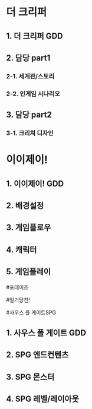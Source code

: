 # 더 크리퍼
## 1. 더 크리퍼 GDD
## 2. 담당 part1
### 2-1. 세계관/스토리
### 2-2. 인게임 시나리오
## 3. 담당 part2
### 3-1. 크리쳐 디자인

# 이이제이!
## 1. 이이제이! GDD
## 2. 배경설정
## 3. 게임플로우
## 4. 캐릭터
## 5. 게임플레이

#포데이즈

#일기당천!

#사우스 폴 게이트SPG
## 1. 사우스 폴 게이트 GDD
## 2. SPG 엔드컨텐츠
## 3. SPG 몬스터
## 4. SPG 레벨/레이아웃
